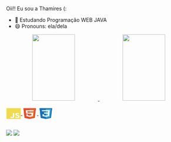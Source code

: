 Oii!! Eu sou a Thamires (:

- 🌱 Estudando Programação WEB JAVA
- 😄 Pronouns: ela/dela




<div align="center">
  <a href="https://github.com/ThamiresCampos">
  <img height="180em"  width="48%" src="https://github-readme-stats.vercel.app/api?username=ThamiresCampos&show_icons=true&theme=dracula&include_all_commits=true&count_private=true"/>
  <img height="180em"  width="48%" src="https://github-readme-stats.vercel.app/api/top-langs/?username=ThamiresCampos&layout=compact&langs_count=7&theme=dracula"/>
</div>
<div style="display: inline_block"><br>
  <img align="center" alt="Thamires-Js" height="30" width="40" src="https://raw.githubusercontent.com/devicons/devicon/master/icons/javascript/javascript-plain.svg">
  <img align="center" alt="Thamires-HTML" height="30" width="40" src="https://raw.githubusercontent.com/devicons/devicon/master/icons/html5/html5-original.svg">
  <img align="center" alt="Thamires-CSS" height="30" width="40" src="https://raw.githubusercontent.com/devicons/devicon/master/icons/css3/css3-original.svg">
  <img align="right" alt="" height="150" style="border-radius:50px;" src="">
</div>

  ##
 
<div> 
 

  <a href="https://www.linkedin.com/in/thamires-campos-" target="_blank"><img src="https://img.shields.io/badge/-LinkedIn-%230077B5?style=for-the-badge&logo=linkedin&logoColor=white" target="_blank"></a> 
   <a href = "emailto:thamires.c.campos29@gmail.com"><img src="https://img.shields.io/badge/-Gmail-%23333?style=for-the-badge&logo=gmail&logoColor=white" target="_blank"></a>
</div>
